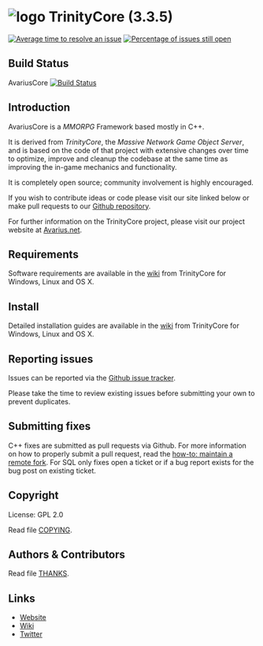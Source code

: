 # ![logo](https://community.trinitycore.org/public/style_images/1_trinitycore.png) TrinityCore (3.3.5)

[![Average time to resolve an issue](http://isitmaintained.com/badge/resolution/TrinityCore/TrinityCore.svg)](http://isitmaintained.com/project/TrinityCore/TrinityCore "Average time to resolve an issue") [![Percentage of issues still open](http://isitmaintained.com/badge/open/TrinityCore/TrinityCore.svg)](http://isitmaintained.com/project/TrinityCore/TrinityCore "Percentage of issues still open")

## Build Status

AvariusCore
[![Build Status](https://travis-ci.org/AvariusProject/AvariusCore.svg?branch=master)](https://travis-ci.org/AvariusProject/AvariusCore)


## Introduction

AvariusCore is a *MMORPG* Framework based mostly in C++.

It is derived from *TrinityCore*, the *Massive Network Game Object Server*, and is
based on the code of that project with extensive changes over time to optimize,
improve and cleanup the codebase at the same time as improving the in-game
mechanics and functionality.

It is completely open source; community involvement is highly encouraged.

If you wish to contribute ideas or code please visit our site linked below or
make pull requests to our [Github repository](https://github.com/AvariusProject/AvariusCore/pulls).

For further information on the TrinityCore project, please visit our project
website at [Avarius.net](https://avarius.net).

## Requirements


Software requirements are available in the [wiki](https://www.trinitycore.info/display/tc/Requirements) from TrinityCore for
Windows, Linux and OS X.


## Install

Detailed installation guides are available in the [wiki](https://www.trinitycore.info/display/tc/Installation+Guide) from TrinityCore for
Windows, Linux and OS X.


## Reporting issues

Issues can be reported via the [Github issue tracker](https://github.com/AvariusProject/AvariusCore/issues).

Please take the time to review existing issues before submitting your own to
prevent duplicates.


## Submitting fixes

C++ fixes are submitted as pull requests via Github. For more information on how to
properly submit a pull request, read the [how-to: maintain a remote fork](https://community.trinitycore.org/topic/9002-howto-maintain-a-remote-fork-for-pull-requests-tortoisegit/).
For SQL only fixes open a ticket or if a bug report exists for the bug post on existing ticket.


## Copyright

License: GPL 2.0

Read file [COPYING](COPYING).


## Authors &amp; Contributors

Read file [THANKS](THANKS).


## Links

* [Website](avarius.net)
* [Wiki](http://avarius.net/index.php/projects/avarius-wotlk-core)
* [Twitter](https://twitter.com/avarius_info)
